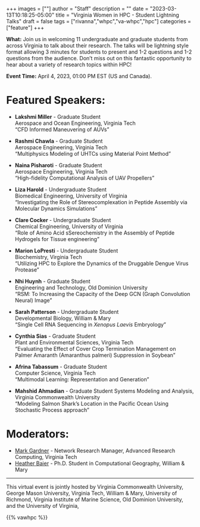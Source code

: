 +++
images = [""]
author = "Staff"
description = ""
date = "2023-03-13T10:18:25-05:00"
title = "Virginia Women in HPC - Student Lightning Talks"
draft = false
tags = ["rivanna","whpc","va-whpc","hpc"]
categories = ["feature"]
+++

**What:** Join us in welcoming 11 undergraduate and graduate students from across Virginia to talk about their research. The talks will be lightning style format allowing 3 minutes for students to present and 1-2 questions and 1-2 questions from the audience. Don’t miss out on this fantastic opportunity to hear about a variety of research topics within HPC!

**Event Time:** April 4, 2023, 01:00 PM EST (US and Canada).

<!-- No Longer active -->
<!-- {{< button button-url="https://virginia.zoom.us/meeting/register/tJ0rc-GvqzwtE9FIOGKWOSFqvm5HxwgCCGAj" button-class="warning" button-text="Register now" >}} -->


# Featured Speakers:
* **Lakshmi Miller** - Graduate Student<br>
    Aerospace and Ocean Engineering, Virginia Tech<br>
    “CFD Informed Maneuvering of AUVs”

* **Rashmi Chawla** - Graduate Student<br>
    Aerospace Engineering, Virginia Tech<br>
    “Multiphysics Modeling of UHTCs using Material Point Method”

* **Naina Pisharoti** - Graduate Student<br>
    Aerospace Engineering, Virginia Tech<br>
    “High-fidelity Computational Analysis of UAV Propellers”

* **Liza Harold** - Undergraduate Student<br>
    Biomedical Engineering, University of Virginia<br>
    “Investigating the Role of Stereocomplexation in Peptide Assembly via Molecular Dynamics Simulations”

* **Clare Cocker** - Undergraduate Student<br>
    Chemical Engineering, University of Virginia<br>
    “Role of Amino Acid sSereochemistry in the Assembly of Peptide Hydrogels for Tissue engineering”

* **Marion LoPresti** - Undergraduate Student<br>
    Biochemistry, Virginia Tech<br>
    “Utilizing HPC to Explore the Dynamics of the Druggable Dengue Virus Protease”

* **Nhi Huynh** - Graduate Student<br>
    Engineering and Technology, Old Dominion University<br>
    “RSM: To Increasing the Capacity of the Deep GCN (Graph Convolution Neural) Image”

* **Sarah Patterson** - Undergraduate Student<br>
    Developmental Biology, William & Mary<br>
    “Single Cell RNA Sequencing in *Xenopus Laevis* Embryology”

* **Cynthia Sias** - Graduate Student<br>
    Plant and Environmental Sciences, Virginia Tech<br>
    “Evaluating the Effect of Cover Crop Termination Management on Palmer Amaranth (Amaranthus palmeri) Suppression in Soybean”

* **Afrina Tabassum** - Graduate Student<br>
    Computer Science, Virginia Tech<br>
    “Multimodal Learning: Representation and Generation”

* **Mahshid Ahmadian** - Graduate Student
    Systems Modeling and Analysis, Virginia Commonwealth University<br>
    “Modeling Salmon Shark’s Location in the Pacific Ocean Using Stochastic Process approach”

# Moderators:

* [Mark Gardner](https://arc.vt.edu/about/our-team/mark-gardner.html) - Network Research Manager, Advanced Research Computing, Virginia Tech
* [Heather Baier](https://www.wm.edu/as/appliedscience/graduateprogram/our_students/baier_heather.php) - Ph.D. Student in Computational Geography, William & Mary

---

This virtual event is jointly hosted by Virginia Commonwealth University, George Mason University, Virginia Tech, William & Mary,
University of Richmond, Virginia Institute of Marine Science, Old Dominion University, and the University of Virginia, 

{{% vawhpc %}}
